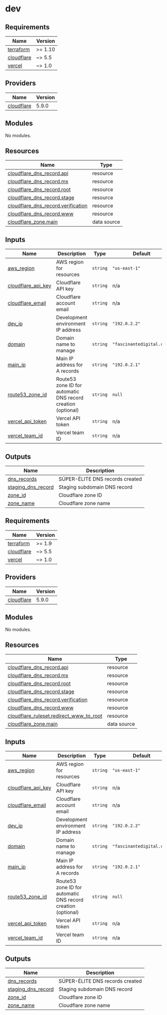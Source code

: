 # dev

<!-- BEGIN_TF_DOCS -->
## Requirements

| Name | Version |
|------|---------|
| <a name="requirement_terraform"></a> [terraform](#requirement\_terraform) | >= 1.10 |
| <a name="requirement_cloudflare"></a> [cloudflare](#requirement\_cloudflare) | ~> 5.5 |
| <a name="requirement_vercel"></a> [vercel](#requirement\_vercel) | ~> 1.0 |

## Providers

| Name | Version |
|------|---------|
| <a name="provider_cloudflare"></a> [cloudflare](#provider\_cloudflare) | 5.9.0 |

## Modules

No modules.

## Resources

| Name | Type |
|------|------|
| [cloudflare_dns_record.api](https://registry.terraform.io/providers/cloudflare/cloudflare/latest/docs/resources/dns_record) | resource |
| [cloudflare_dns_record.mx](https://registry.terraform.io/providers/cloudflare/cloudflare/latest/docs/resources/dns_record) | resource |
| [cloudflare_dns_record.root](https://registry.terraform.io/providers/cloudflare/cloudflare/latest/docs/resources/dns_record) | resource |
| [cloudflare_dns_record.stage](https://registry.terraform.io/providers/cloudflare/cloudflare/latest/docs/resources/dns_record) | resource |
| [cloudflare_dns_record.verification](https://registry.terraform.io/providers/cloudflare/cloudflare/latest/docs/resources/dns_record) | resource |
| [cloudflare_dns_record.www](https://registry.terraform.io/providers/cloudflare/cloudflare/latest/docs/resources/dns_record) | resource |
| [cloudflare_zone.main](https://registry.terraform.io/providers/cloudflare/cloudflare/latest/docs/data-sources/zone) | data source |

## Inputs

| Name | Description | Type | Default | Required |
|------|-------------|------|---------|:--------:|
| <a name="input_aws_region"></a> [aws\_region](#input\_aws\_region) | AWS region for resources | `string` | `"us-east-1"` | no |
| <a name="input_cloudflare_api_key"></a> [cloudflare\_api\_key](#input\_cloudflare\_api\_key) | Cloudflare API key | `string` | n/a | yes |
| <a name="input_cloudflare_email"></a> [cloudflare\_email](#input\_cloudflare\_email) | Cloudflare account email | `string` | n/a | yes |
| <a name="input_dev_ip"></a> [dev\_ip](#input\_dev\_ip) | Development environment IP address | `string` | `"192.0.2.2"` | no |
| <a name="input_domain"></a> [domain](#input\_domain) | Domain name to manage | `string` | `"fascinantedigital.com"` | no |
| <a name="input_main_ip"></a> [main\_ip](#input\_main\_ip) | Main IP address for A records | `string` | `"192.0.2.1"` | no |
| <a name="input_route53_zone_id"></a> [route53\_zone\_id](#input\_route53\_zone\_id) | Route53 zone ID for automatic DNS record creation (optional) | `string` | `null` | no |
| <a name="input_vercel_api_token"></a> [vercel\_api\_token](#input\_vercel\_api\_token) | Vercel API token | `string` | n/a | yes |
| <a name="input_vercel_team_id"></a> [vercel\_team\_id](#input\_vercel\_team\_id) | Vercel team ID | `string` | n/a | yes |

## Outputs

| Name | Description |
|------|-------------|
| <a name="output_dns_records"></a> [dns\_records](#output\_dns\_records) | SÚPER-ÉLITE DNS records created |
| <a name="output_staging_dns_record"></a> [staging\_dns\_record](#output\_staging\_dns\_record) | Staging subdomain DNS record |
| <a name="output_zone_id"></a> [zone\_id](#output\_zone\_id) | Cloudflare zone ID |
| <a name="output_zone_name"></a> [zone\_name](#output\_zone\_name) | Cloudflare zone name |
<!-- END_TF_DOCS -->
<!-- BEGINNING OF PRE-COMMIT-TERRAFORM DOCS HOOK -->
## Requirements

| Name | Version |
|------|---------|
| <a name="requirement_terraform"></a> [terraform](#requirement\_terraform) | >= 1.9 |
| <a name="requirement_cloudflare"></a> [cloudflare](#requirement\_cloudflare) | ~> 5.5 |
| <a name="requirement_vercel"></a> [vercel](#requirement\_vercel) | ~> 1.0 |

## Providers

| Name | Version |
|------|---------|
| <a name="provider_cloudflare"></a> [cloudflare](#provider\_cloudflare) | 5.9.0 |

## Modules

No modules.

## Resources

| Name | Type |
|------|------|
| [cloudflare_dns_record.api](https://registry.terraform.io/providers/cloudflare/cloudflare/latest/docs/resources/dns_record) | resource |
| [cloudflare_dns_record.mx](https://registry.terraform.io/providers/cloudflare/cloudflare/latest/docs/resources/dns_record) | resource |
| [cloudflare_dns_record.root](https://registry.terraform.io/providers/cloudflare/cloudflare/latest/docs/resources/dns_record) | resource |
| [cloudflare_dns_record.stage](https://registry.terraform.io/providers/cloudflare/cloudflare/latest/docs/resources/dns_record) | resource |
| [cloudflare_dns_record.verification](https://registry.terraform.io/providers/cloudflare/cloudflare/latest/docs/resources/dns_record) | resource |
| [cloudflare_dns_record.www](https://registry.terraform.io/providers/cloudflare/cloudflare/latest/docs/resources/dns_record) | resource |
| [cloudflare_ruleset.redirect_www_to_root](https://registry.terraform.io/providers/cloudflare/cloudflare/latest/docs/resources/ruleset) | resource |
| [cloudflare_zone.main](https://registry.terraform.io/providers/cloudflare/cloudflare/latest/docs/data-sources/zone) | data source |

## Inputs

| Name | Description | Type | Default | Required |
|------|-------------|------|---------|:--------:|
| <a name="input_aws_region"></a> [aws\_region](#input\_aws\_region) | AWS region for resources | `string` | `"us-east-1"` | no |
| <a name="input_cloudflare_api_key"></a> [cloudflare\_api\_key](#input\_cloudflare\_api\_key) | Cloudflare API key | `string` | n/a | yes |
| <a name="input_cloudflare_email"></a> [cloudflare\_email](#input\_cloudflare\_email) | Cloudflare account email | `string` | n/a | yes |
| <a name="input_dev_ip"></a> [dev\_ip](#input\_dev\_ip) | Development environment IP address | `string` | `"192.0.2.2"` | no |
| <a name="input_domain"></a> [domain](#input\_domain) | Domain name to manage | `string` | `"fascinantedigital.com"` | no |
| <a name="input_main_ip"></a> [main\_ip](#input\_main\_ip) | Main IP address for A records | `string` | `"192.0.2.1"` | no |
| <a name="input_route53_zone_id"></a> [route53\_zone\_id](#input\_route53\_zone\_id) | Route53 zone ID for automatic DNS record creation (optional) | `string` | `null` | no |
| <a name="input_vercel_api_token"></a> [vercel\_api\_token](#input\_vercel\_api\_token) | Vercel API token | `string` | n/a | yes |
| <a name="input_vercel_team_id"></a> [vercel\_team\_id](#input\_vercel\_team\_id) | Vercel team ID | `string` | n/a | yes |

## Outputs

| Name | Description |
|------|-------------|
| <a name="output_dns_records"></a> [dns\_records](#output\_dns\_records) | SÚPER-ÉLITE DNS records created |
| <a name="output_staging_dns_record"></a> [staging\_dns\_record](#output\_staging\_dns\_record) | Staging subdomain DNS record |
| <a name="output_zone_id"></a> [zone\_id](#output\_zone\_id) | Cloudflare zone ID |
| <a name="output_zone_name"></a> [zone\_name](#output\_zone\_name) | Cloudflare zone name |
<!-- END OF PRE-COMMIT-TERRAFORM DOCS HOOK -->
